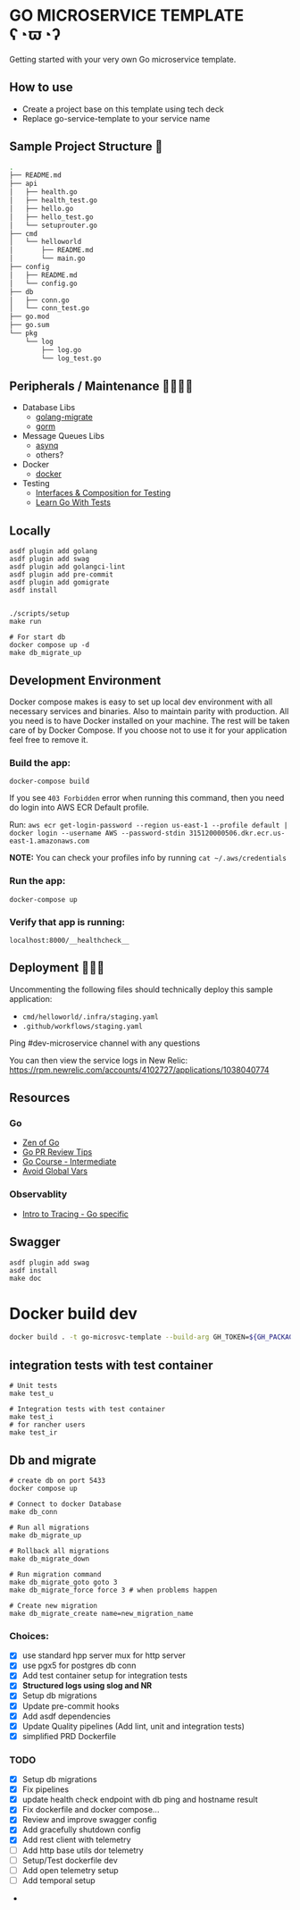 # **GO MICROSERVICE TEMPLATE ʕ◔ϖ◔ʔ**

Getting started with your very own Go microservice template.

## How to use
- Create a project base on this template using tech deck
- Replace go-service-template to your service name

## **Sample Project Structure** 🌳

```bash
.
├── README.md
├── api
│   ├── health.go
│   ├── health_test.go
│   ├── hello.go
│   ├── hello_test.go
│   └── setuprouter.go
├── cmd
│   └── helloworld
│       ├── README.md
│       └── main.go
├── config
│   ├── README.md
│   └── config.go
├── db
│   ├── conn.go
│   └── conn_test.go
├── go.mod
├── go.sum
└── pkg
    └── log
        ├── log.go
        └── log_test.go
```

## **Peripherals / Maintenance** 👩‍💻🧑‍💻

- Database Libs
  - [golang-migrate](https://github.com/golang-migrate/migrate)
  - [gorm](https://gorm.io/)
- Message Queues Libs
  - [asynq](https://github.com/hibiken/asynq)
  - others?
- Docker
  - [docker](https://www.docker.com/products/docker-desktop)
- Testing
  - [Interfaces & Composition for Testing](https://nathanleclaire.com/blog/2015/10/10/interfaces-and-composition-for-effective-unit-testing-in-golang/)
  - [Learn Go With Tests](https://quii.gitbook.io/learn-go-with-tests/)


## Locally
```shell
asdf plugin add golang
asdf plugin add swag
asdf plugin add golangci-lint
asdf plugin add pre-commit
asdf plugin add gomigrate
asdf install


./scripts/setup
make run

# For start db
docker compose up -d
make db_migrate_up
```
## **Development Environment**

Docker compose makes is easy to set up local dev environment with all necessary services and binaries.
Also to maintain parity with production. All you need is to have Docker installed on your machine.
The rest will be taken care of by Docker Compose.
If you choose not to use it for your application feel free to remove it.


### Build the app:

`docker-compose build`

If you see `403 Forbidden` error when running this command,
then you need do login into AWS ECR Default profile.

Run: `aws ecr get-login-password --region us-east-1 --profile default | docker login --username AWS --password-stdin 315120000506.dkr.ecr.us-east-1.amazonaws.com`

**NOTE:** You can check your profiles info by running `cat ~/.aws/credentials`

### Run the app:

`docker-compose up`

### Verify that app is running:

`localhost:8000/__healthcheck__`

## **Deployment** 🚀🚀🚀

Uncommenting the following files should technically deploy this sample application:

- `cmd/helloworld/.infra/staging.yaml`
- `.github/workflows/staging.yaml`

Ping #dev-microservice channel with any questions

You can then view the service logs in New Relic:
https://rpm.newrelic.com/accounts/4102727/applications/1038040774

## **Resources**

### Go

- [Zen of Go](https://dave.cheney.net/2020/02/23/the-zen-of-go)
- [Go PR Review Tips](https://github.com/golang/go/wiki/CodeReviewComments#variable-names)
- [Go Course - Intermediate](https://www.youtube.com/watch?v=iDQAZEJK8lI&list=PLoILbKo9rG3skRCj37Kn5Zj803hhiuRK6)
- [Avoid Global Vars](https://blog.canopas.com/approach-to-avoid-accessing-variables-globally-in-golang-2019b234762)

### Observablity

- [Intro to Tracing - Go specific](https://www.youtube.com/watch?v=idDu_jXqf4E)

## Swagger
```
asdf plugin add swag
asdf install
make doc
```

# Docker build dev
```sh
docker build . -t go-microsvc-template --build-arg GH_TOKEN=${GH_PACKAGE_TOKEN}
```

## integration tests with test container
```shell
# Unit tests
make test_u

# Integration tests with test container
make test_i
# for rancher users
make test_ir
```

## Db and migrate
```shell
# create db on port 5433
docker compose up

# Connect to docker Database
make db_conn

# Run all migrations
make db_migrate_up

# Rollback all migrations
make db_migrate_down

# Run migration command
make db_migrate_goto goto 3
make db_migrate_force force 3 # when problems happen

# Create new migration
make db_migrate_create name=new_migration_name

```

### Choices:
- [x] use standard hpp server mux for http server
- [x] use pgx5 for postgres db conn
- [x] Add test container setup for integration tests
- [x] **Structured logs using slog and NR**
- [x] Setup db migrations
- [x] Update pre-commit hooks
- [x] Add asdf dependencies
- [x] Update Quality pipelines (Add lint, unit and integration tests)
- [x] simplified PRD Dockerfile

### TODO
- [x] Setup db migrations
- [x] Fix pipelines
- [x] update health check endpoint with db ping and hostname result
- [x] Fix dockerfile and docker compose...
- [x] Review and improve swagger config
- [x] Add gracefully shutdown config
- [x] Add rest client with telemetry
- [ ] Add http base utils dor telemetry
- [ ] Setup/Test dockerfile dev
- [ ] Add open telemetry setup
- [ ] Add temporal setup
- 
